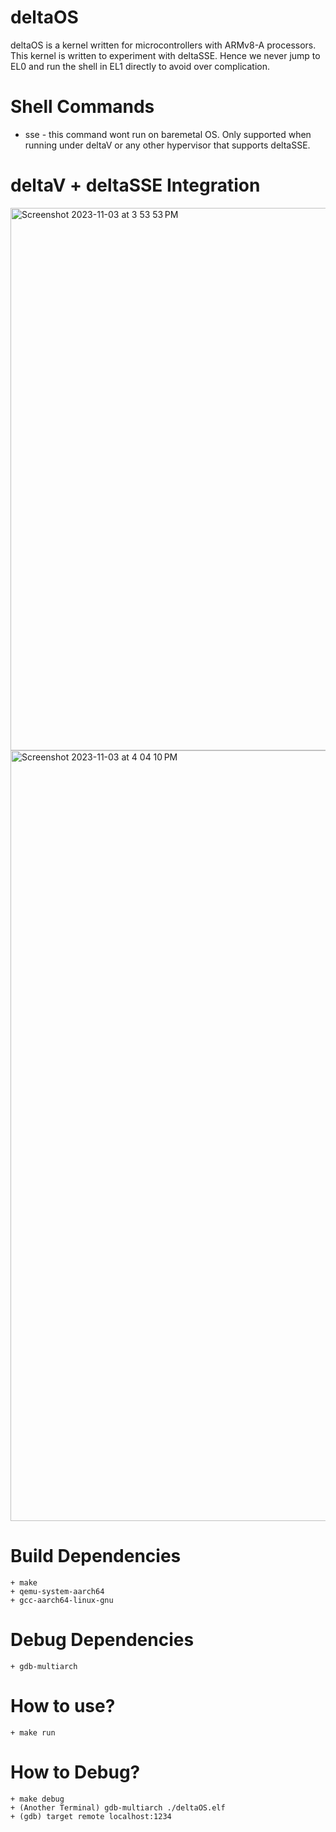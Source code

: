 # deltaOS
deltaOS is a kernel written for microcontrollers with ARMv8-A processors. 
This kernel is written to experiment with deltaSSE. Hence we never jump to EL0 and run the shell in EL1 directly to avoid over complication.
 # Shell Commands
   + sse - this command wont run on baremetal OS. Only supported when running under deltaV or any other hypervisor that supports deltaSSE.

 # deltaV + deltaSSE Integration
   <img width="868" alt="Screenshot 2023-11-03 at 3 53 53 PM" src="https://github.com/yuvraj1803/deltaOS/assets/37622719/3d7583ab-0a9e-4155-8ed8-f667ee402213">
  <img width="1233" alt="Screenshot 2023-11-03 at 4 04 10 PM" src="https://github.com/yuvraj1803/deltaOS/assets/37622719/502f0016-93bd-4881-93d1-31ea75cddb58">


  
 # Build Dependencies
    + make
    + qemu-system-aarch64
    + gcc-aarch64-linux-gnu
 # Debug Dependencies
    + gdb-multiarch
 # How to use?
    + make run
 # How to Debug?
    + make debug
    + (Another Terminal) gdb-multiarch ./deltaOS.elf
    + (gdb) target remote localhost:1234
